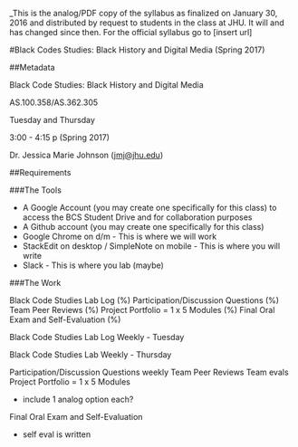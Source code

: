 _This is the analog/PDF copy of the syllabus as finalized on January 30, 2016 and distributed by request to students in the class at JHU. It will and has changed since then. For the official syllabus go to [insert url]


#Black Codes Studies: Black History and Digital Media (Spring 2017)

##Metadata

Black Code Studies: Black History and Digital Media

AS.100.358/AS.362.305

Tuesday and Thursday

3:00 - 4:15 p (Spring 2017)

Dr. Jessica Marie Johnson (jmj@jhu.edu)


##Requirements

###The Tools

* A Google Account (you may create one specifically for this class) to access the BCS Student Drive and for collaboration purposes
* A Github account (you may create one specifically for this class)
* Google Chrome on d/m - This is where we will work
* StackEdit on desktop / SimpleNote on mobile - This is where you will write
* Slack - This is where you lab (maybe)


###The Work

Black Code Studies Lab Log (%)
Participation/Discussion Questions (%)
Team Peer Reviews (%)
Project Portfolio = 1 x 5 Modules (%)
Final Oral Exam and Self-Evaluation (%)

Black Code Studies Lab Log 
Weekly - Tuesday

Black Code Studies Lab
Weekly - Thursday

Participation/Discussion Questions
weekly
Team Peer Reviews
Team evals
Project Portfolio = 1 x 5 Modules
* include 1 analog option each?

Final Oral Exam and Self-Evaluation
* self eval is written

